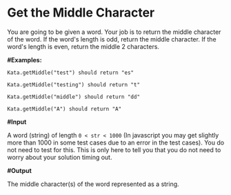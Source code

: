 # Get the Middle Character

You are going to be given a word. Your job is to return the middle character of the word. If the word's length is odd,
return the middle character. If the word's length is even, return the middle 2 characters.

<b>#Examples:</b>

```
Kata.getMiddle("test") should return "es"

Kata.getMiddle("testing") should return "t"

Kata.getMiddle("middle") should return "dd"

Kata.getMiddle("A") should return "A"
```

<b>#Input</b>

A word (string) of length `0 < str < 1000` (In javascript you may get slightly more than 1000 in some test cases due to
an error in the test cases). You do not need to test for this. This is only here to tell you that you do not need to
worry about your solution timing out.

<b>#Output</b>

The middle character(s) of the word represented as a string.
